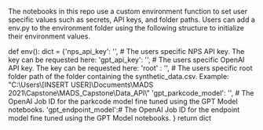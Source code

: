 The notebooks in this repo use a custom environment function to set user specific values such as secrets, API keys, and folder paths. Users can add a env.py to the environment folder using the following structure to initialize their environment values.

def env():
	dict = {'nps_api_key': '', # The users specific NPS API key. The key can be requested here:
		 'gpt_api_key': '', # The users specific OpenAI API key. The key can be requested here:
		 'root' : '', # The users specific root folder path of the folder containing the synthetic_data.csv. Example: "C:\\Users\\[INSERT USER]\\Documents\\MADS 2021\\Capstone\\MADS_Capstone\Data_API\\"
		 'gpt_parkcode_model': '', # The OpenAI Job ID for the parkcode model fine tuned using the GPT Model notebooks.
		 'gpt_endpoint_model':# The OpenAI Job ID for the endpoint model fine tuned using the GPT Model notebooks.
		 }
	return dict